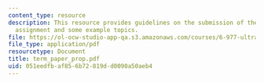 ```yaml
---
content_type: resource
description: This resource provides guidelines on the submission of the term paper
  assignment and some example topics.
file: https://ol-ocw-studio-app-qa.s3.amazonaws.com/courses/6-977-ultrafast-optics-spring-2005/051eedfbaf856b72819dd0090a50aeb4_term_paper_prop.pdf
file_type: application/pdf
resourcetype: Document
title: term_paper_prop.pdf
uid: 051eedfb-af85-6b72-819d-d0090a50aeb4
---
```

